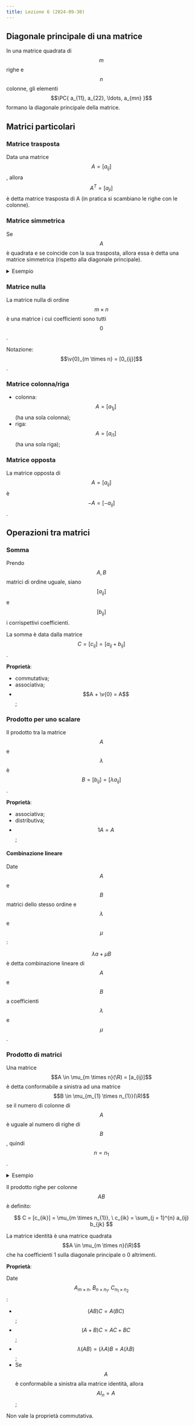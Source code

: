 ```yaml
---
title: Lezione 6 (2024-09-30)
---
```


## Diagonale principale di una matrice

In una matrice quadrata di $$m$$ righe e $$n$$ colonne, gli elementi
$$\PC{ a_{11}, a_{22}, \ldots, a_{mn} }$$ formano la diagonale principale della
matrice.

## Matrici particolari

### Matrice trasposta

Data una matrice $$A = [a_{ij}]$$, allora $$A^{T} = [a_{ji}]$$ è detta matrice
trasposta di A (in pratica si scambiano le righe con le colonne).

### Matrice simmetrica

Se $$A$$ è quadrata e se coincide con la sua trasposta, allora essa è detta una
matrice simmetrica (rispetto alla diagonale principale).

<details>
<summary>Esempio</summary>

$$
A = \begin{bmatrix}
1 & 2 & 3 \\
2 & 3 & 4 \\
3 & 4 & 5
\end{bmatrix}
$$

</details>

### Matrice nulla

La matrice nulla di ordine $$m \times n$$ è una matrice i cui coefficienti sono
tutti $$0$$.

Notazione: $$\v{0}_{m \times n} = [0_{ij}]$$.

### Matrice colonna/riga

- colonna: $$A = [a_{1j}]$$ (ha una sola colonna);
- riga: $$A = [a_{i1}]$$ (ha una sola riga);

### Matrice opposta

La matrice opposta di $$A = [a_{ij}]$$ è $$-A = [-a_{ij}]$$.

## Operazioni tra matrici

### Somma

Prendo $$A, B$$ matrici di ordine uguale, siano $$[a_{ij}]$$ e $$[b_{ij}]$$ i
corrispettivi coefficienti.

La somma è data dalla matrice $$C = [c_{ij}] = [a_{ij} + b_{ij}]$$.

**Proprietà**:

- commutativa;
- associativa;
- $$A + \v{0} = A$$;

### Prodotto per uno scalare

Il prodotto tra la matrice $$A$$ e $$\lambda$$ è
$$B = [b_{ij}] = [\lambda a_{ij}]$$.

**Proprietà**:

- associativa;
- distributiva;
- $$1 A = A$$;

#### Combinazione lineare

Date $$A$$ e $$B$$ matrici dello stesso ordine e $$\lambda$$ e $$\mu$$:

$$\lambda a + \mu B$$ è detta combinazione lineare di $$A$$ e $$B$$ a
coefficienti $$\lambda$$ e $$\mu$$.

### Prodotto di matrici

Una matrice $$A \in \mu_{m \times n}(\R) = [a_{ij}]$$ è detta conformabile a
sinistra ad una matrice $$B \in \mu_{m_{1} \times n_{1}}(\R)$$ se il numero di
colonne di $$A$$ è uguale al numero di righe di $$B$$, quindi $$n = n_{1}$$.

<details>
<summary>Esempio</summary>

$$
A = \begin{bmatrix}
* & * & * \\
* & * & *
\end{bmatrix}\
B = \begin{bmatrix}
* & * & * \\
* & * & * \\
* & * & *
\end{bmatrix}
$$

- $$A$$ è conformabile a sinistra a $$B$$.
- $$B$$ non è conformabile a sinistra ad $$A$$.

</details>

Il prodotto righe per colonne $$AB$$ è definito:

$$
C = [c_{ik}] = \mu_{m \times n_{1}}, \ c_{ik} = \sum_{j = 1}^{n} a_{ij} b_{jk}
$$

La matrice identità è una matrice quadrata $$A \in \mu_{m \times n}(\R)$$ che ha
coefficienti 1 sulla diagonale principale o 0 altrimenti.

**Proprietà**:

Date $$A_{m \times n}, \ B_{n \times n_{1}}, \ C_{n_{1} \times n_{2}}$$:

- $$(AB) C = A (BC)$$;
- $$(A + B) C = AC + BC$$;
- $$\lambda (AB) = (\lambda A) B = A (\lambda B)$$;
- Se $$A$$ è conformabile a sinistra alla matrice identità, allora
  $$A I_{n} = A$$;

Non vale la proprietà commutativa.
